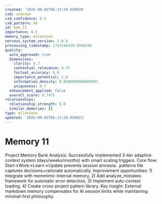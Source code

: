 ```yaml
---
created: '2025-08-02T06:13:59.950020'
cxd: unknown
cxd_confidence: 0.5
cxd_pattern: XD
id: mem_11
importance: 0.5
memory_type: milestone
nervous_system_version: 2.0.0
processing_timestamp: 1754140439.9500246
quality:
  auto_approved: true
  dimensions:
    clarity: 0.7
    contextual_relevance: 0.75
    factual_accuracy: 0.6
    importance_potential: 1.0
    information_density: 0.8500000000000001
    uniqueness: 0.7
  enhancement_applied: false
  overall_score: 0.7475
relationships:
  relationship_strength: 0.0
  similar_memories: []
type: milestone
updated: '2025-08-02T06:13:59.950023'
---
```


# Memory 11

Project Memory Bank Analysis: Successfully implemented 3-tier adaptive context system (days/weeks/months) with smart scaling triggers. Core flow: Start→Work→Learn→Update prevents session amnesia. .patterns file captures decisions+rationale automatically. Improvement opportunities: 1) Integrate with memmimic internal memory, 2) Add analyze_mistakes framework for automatic error detection, 3) Implement auto-context loading, 4) Create cross-project pattern library. Key insight: External markdown memory compensates for AI session limits while maintaining minimal-first philosophy.